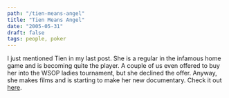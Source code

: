```yaml
---
path: "/tien-means-angel"
title: "Tien Means Angel"
date: "2005-05-31"
draft: false
tags: people, poker
---
```


I just mentioned Tien in my last post. She is a regular in the infamous home game and is becoming quite the player. A couple of us even offered to buy her into the WSOP ladies tournament, but she declined the offer. Anyway, she makes films and is starting to make her new documentary. Check it out <a href="http://www.thestoryofspirits.com">here</a>.
